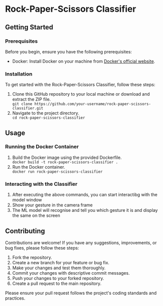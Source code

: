 <!DOCTYPE html>
<html>

<body>

  <h1>Rock-Paper-Scissors Classifier</h1>

  <h2>Getting Started</h2>

  <h3>Prerequisites</h3>
  <p>Before you begin, ensure you have the following prerequisites:</p>
  <ul>
    <li>Docker: Install Docker on your machine from <a href="https://www.docker.com/get-started">Docker's official website</a>.</li>
  </ul>

  <h3>Installation</h3>
  <p>To get started with the Rock-Paper-Scissors Classifier, follow these steps:</p>
  <ol>
    <li>Clone this GitHub repository to your local machine or download and extract the ZIP file.</li>
    <code>git clone https://github.com/your-username/rock-paper-scissors-classifier.git</code>
    <li>Navigate to the project directory.</li>
    <code>cd rock-paper-scissors-classifier</code>
  </ol>

  <h2>Usage</h2>

  <h3>Running the Docker Container</h3>
  <ol>
    <li>Build the Docker image using the provided Dockerfile.</li>
    <code>docker build -t rock-paper-scissors-classifier .</code>
    <li>Run the Docker container.</li>
    <code>docker run rock-paper-scissors-classifier</code>
  </ol>

  <h3>Interacting with the Classifier</h3>
  <ol>
    <li>After executing the above commands, you can start interactibg with the model window</li>
    <li>Show your gesture in the camera frame</li>
    <li>The ML model will recognise and tell you which gesture it is and display the same on the screen</li>
  </ol>

  <h2>Contributing</h2>
  <p>Contributions are welcome! If you have any suggestions, improvements, or bug fixes, please follow these
    steps:</p>
  <ol>
    <li>Fork the repository.</li>
    <li>Create a new branch for your feature or bug fix.</li>
    <li>Make your changes and test them thoroughly.</li>
    <li>Commit your changes with descriptive commit messages.</li>
    <li>Push your changes to your forked repository.</li>
    <li>Create a pull request to the main repository.</li>
  </ol>
  <p>Please ensure your pull request follows the project's coding standards and practices.</p>

</body>

</html>
